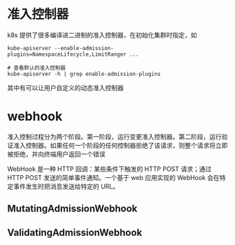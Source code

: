 # 准入控制器
k8s 提供了很多编译进二进制的准入控制器，在初始化集群时指定，如
```
kube-apiserver --enable-admission-plugins=NamespaceLifecycle,LimitRanger ...

# 查看默认的准入控制器
kube-apiserver -h | grep enable-admission-plugins
```

其中有可以让用户自定义的动态准入控制器

# webhook
准入控制过程分为两个阶段。第一阶段，运行变更准入控制器。第二阶段，运行验证准入控制器。如果任何一个阶段的任何控制器拒绝了该请求，则整个请求将立即被拒绝，并向终端用户返回一个错误

WebHook 是一种 HTTP 回调：某些条件下触发的 HTTP POST 请求；通过 HTTP POST 发送的简单事件通知。一个基于 web 应用实现的 WebHook 会在特定事件发生时把消息发送给特定的 URL。

## MutatingAdmissionWebhook


## ValidatingAdmissionWebhook
